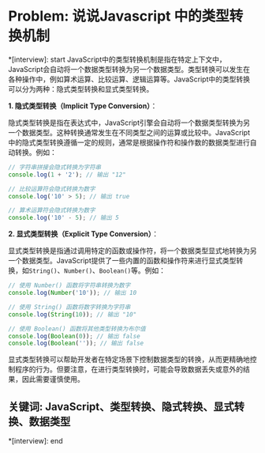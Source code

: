 # Problem: 说说Javascript 中的类型转换机制

*[interview]: start
JavaScript中的类型转换机制是指在特定上下文中，JavaScript会自动将一个数据类型转换为另一个数据类型。类型转换可以发生在各种操作中，例如算术运算、比较运算、逻辑运算等。JavaScript中的类型转换可以分为两种：隐式类型转换和显式类型转换。

**1. 隐式类型转换（Implicit Type Conversion）**：

隐式类型转换是指在表达式中，JavaScript引擎会自动将一个数据类型转换为另一个数据类型。这种转换通常发生在不同类型之间的运算或比较中。JavaScript中的隐式类型转换遵循一定的规则，通常是根据操作符和操作数的数据类型进行自动转换。例如：

```javascript
// 字符串拼接会隐式转换为字符串
console.log(1 + '2'); // 输出 "12"

// 比较运算符会隐式转换为数字
console.log('10' > 5); // 输出 true

// 算术运算符会隐式转换为数字
console.log('10' - 5); // 输出 5
```

**2. 显式类型转换（Explicit Type Conversion）**：

显式类型转换是指通过调用特定的函数或操作符，将一个数据类型显式地转换为另一个数据类型。JavaScript提供了一些内置的函数和操作符来进行显式类型转换，如`String()`、`Number()`、`Boolean()`等。例如：

```javascript
// 使用 Number() 函数将字符串转换为数字
console.log(Number('10')); // 输出 10

// 使用 String() 函数将数字转换为字符串
console.log(String(10)); // 输出 "10"

// 使用 Boolean() 函数将其他类型转换为布尔值
console.log(Boolean(0)); // 输出 false
console.log(Boolean('')); // 输出 false
```

显式类型转换可以帮助开发者在特定场景下控制数据类型的转换，从而更精确地控制程序的行为。但要注意，在进行类型转换时，可能会导致数据丢失或意外的结果，因此需要谨慎使用。

## 关键词: JavaScript、类型转换、隐式转换、显式转换、数据类型
*[interview]: end
